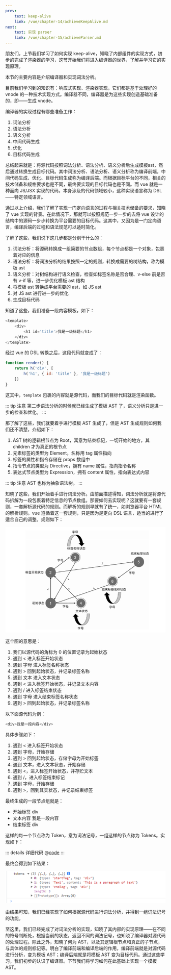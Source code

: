 ```yaml
---
prev:
    text: keep-alive
    link: /vue/chapter-14/achieveKeepAlive.md
next:
    text: 实现 parser
    link: /vue/chapter-15/achieveParser.md
---
```


朋友们，上节我们学习了如何实现 keep-alive，知晓了内部组件的实现方式，初步的完成了渲染器的学习，这节开始我们将进入编译器的世界，了解并学习它的实现原理。

本节的主要内容是介绍编译器和实现词法分析。

目前我们学习到的知识有：响应式实现、渲染器实现，它们都是基于处理好的 vnode 的一种技术实现方式。编译器不同，编译器是为这些实现创造基础准备的，即——生成 vnode。

编译器的实现过程有哪些准备工作：

1. 词法分析
2. 语法分析
3. 语义分析
4. 中间代码生成
5. 优化
6. 目标代码生成

总结起来就是：将源代码按照词法分析、语法分析、语义分析后生成模板ast，然后通过转换生成目标代码。其中词法分析、语法分析、语义分析称为编译前端，中间代码生成、优化、目标代码生成称为编译后端。而根据目标平台的不同，相关的技术储备和规格要求也是不同，最终要实现的目标代码也是不同。而 vue 就是一种面向 JS/JSX 实现的代码，本身涉及的代码领域较小，这种实现语言称为 DSL——特定领域语言。

通过以上介绍，我们了解了实现一门定向语言的过程与相关技术储备的要求，知晓了 vue 实现的背景。在此情况下，那就可以按照规范一步一步的去将 vue 设计的结构中的源码一步步转换为平台需要的目标代码。这其中，又因为是一门定向语言，编译后端的过程和语法规范可以适时简化。

了解了这些，我们说下这几步都是分别干什么的：

1. 词法分析：将源码转换成一组简要的节点数组，每个节点都是一个对象，包裹着对应的信息
2. 语法分析：将词法分析的结果按照一定的规则，转换成需要的树结构，称为模板 ast
3. 语义分析：对树结构进行语义检查，检查如标签名称是否合理、v-else 前是否有 v-if 等，进一步优化模板 ast 结构
4. 将模板 ast 转换成平台需要的 ast，如 JS ast
5. 对 JS ast 进行进一步的优化
5. 生成目标代码

知道了这些，我们准备一段内容模板，如下：

```js
<template>
    <div>
        <h1 id='title'>我是一级标题</h1>
    </div>
</template>
```

经过 vue 的 DSL 转换之后，这段代码就变成了：

```js
function render() {
    return h('div', [
        h('h1', { id: 'title' }, '我是一级标题')
    ])
}
```

这其中，```template``` 包裹的内容就是源代码，而我们的目标代码就是渲染函数。

::: tip 注意
第二步语法分析的时候就已经生成了模板 AST 了，语义分析只是进一步的检查和优化。
:::

那了解了这些，我们就要着手进行模板 AST 生成了，但是 AST 生成规则如何我们还不清楚，介绍如下：

1. AST 树的逻辑根节点为 Root，寓意为结束标记，一切开始的地方，其 children 才为真正的根节点
2. 元素标签的类型为 Element，名称用 tag 属性指向
3. 标签的属性和指令存储在 props 数组中
4. 指令节点的类型为 Directive，拥有 name 属性，指向指令名称
5. 表达式节点类型为 Expression，拥有 content 属性，指向表达式内容

::: tip 注意
AST 也称为抽象语法树。
:::

知晓了这些，我们开始着手进行词法分析。由前面描述得知，词法分析就是将源代码拆解为一段包裹着特定信息的节点数组。那要如何去实现呢？这就要有一套规则，一套解析源代码的规则。而解析的规则早就有了统一，如浏览器平台 HTML 的解析规则。vue 遵循着这一套规则，只是因为是定向 DSL 语言，适当的进行了适合自己的调整。规则如下：

![图片](/img/48.png)

这个图的意思是：

1. 我们以源代码的角标为 0 的位置记录为起始状态
2. 遇到 < 进入标签开始状态
3. 遇到 字母 进入标签名称状态
4. 遇到 > 回到起始状态，并记录标签名称
5. 遇到 文本 进入文本状态
6. 遇到 < 进入标签开始状态，并记录文本内容
7. 遇到 / 进入标签结束状态
8. 遇到 字母 进入结束标签名称状态
9. 遇到 > 回到起始状态，并记录标签名称

以下面源代码为例：

```js
<div>我是一段内容</div>
```

具体步骤如下：

1. 遇到 < 进入标签开始状态
2. 遇到 字母，开始存储
3. 遇到 > 回到起始状态，存储字母为开始标签
4. 遇到 文本，进入文本状态，开始存储
5. 遇到 <，进入标签开始状态，并存贮文本
6. 遇到 /，进入标签结束标记
7. 遇到 字母，开始存储
8. 遇到 >，回到其实状态，并记录结束标签

最终生成的一段节点组就是：

- 开始标签 div
- 文本内容 我是一段内容
- 结束标签 div

这样的每一个节点称为 Token，意为词法记号，一组这样的节点称为 Tokens。实现如下：

::: details 详细代码
@[code](../source/v.0.0.19/index.js)
:::

最终会得到如下结果：

![图片](/img/47.png)

由结果可知，我们已经实现了如何根据源代码进行词法分析，并得到一组词法记号的功能。

至这里，我们已经完成了对词法分析的实现，知晓了其内部的实现原理——在不同的符号判断处，根据当前的状态，返回不同的词法记号，也知晓了编译器对源代码的处理过程。除此之外，知晓了何为 AST，以及其逻辑根节点和真正的子节点，与具体的规则标记等。明白了编译前端和编译后端的作用，编译前端就是对源代码进行分析，变为模板 AST；编译后端就是将模板 AST 变为目标代码。通过这些学习，我们初步的认识了编译器。下节我们将学习如何在此基础上实现一个模板 AST。